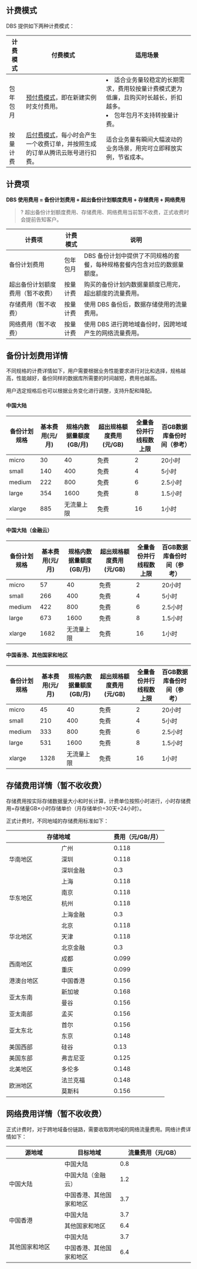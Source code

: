 ## 计费模式
DBS  提供如下两种计费模式： 

| 计费模式 | 付费模式                                                     | 适用场景                                                     |
| -------- | ------------------------------------------------------------ | ------------------------------------------------------------ |
| 包年包月 | [预付费模式](https://cloud.tencent.com/document/product/555/9618)，即在新建实例时支付费用。 | <li>适合业务量较稳定的长期需求，费用较按量计费模式更为低廉，且购买时长越长，折扣越多。<li>包年包月不支持转按量计费。</li> |
| 按量计费 | [后付费模式](https://cloud.tencent.com/document/product/555/9617)，每小时会产生一个收费订单，并按照生成的订单从腾讯云账号进行扣费。 | 适合业务量有瞬间大幅波动的业务场景，用完可立即释放实例，节省成本。 |

## 计费项
**DBS 使用费用 = 备份计划费用 + 超出备份计划额度费用 + 存储费用 + 网络费用** 

> ? 超出备份计划额度费用、存储费用、网络费用当前暂不收费，正式收费时会提前告知客户。

| 计费项                           | 计费模式 | 说明                                                         |
| -------------------------------- | -------- | ------------------------------------------------------------ |
| 备份计划费用                     | 包年包月 | DBS 备份计划中提供了不同规格的套餐，每种规格套餐内包含对应的数据量额度。 |
| 超出备份计划额度费用（暂不收费） | 按量计费 | 购买的备份计划内数据量额度已用完，超出额度的流量费用。       |
| 存储费用（暂不收费）             | 按量计费 | 使用 DBS 备份后，数据存储使用的流量费用。                    |
| 网络费用（暂不收费）             | 按量计费 | 使用 DBS 进行跨地域备份时，因跨地域产生的网络流量费用。      |

## 备份计划费用详情
不同规格的计费详情如下，用户需要根据业务性能要求进行对比和选择，规格越高，性能越好，备份同样的数据库所需要的时间越短，费用也越高。

用户选定规格后也可以根据业务变化进行调整，支持升配和降配。

#### 中国大陆

| 备份计划规格 | 基本费用(元/月) | 规格内数据量额度(GB/月) | 超出规格额度费用(元/GB) | 全量备份并行线程数上限 | 百GB数据库备份时间（参考） |
| ------------ | --------------- | ----------------------- | ----------------------- | ---------------------- | ------------------------------ |
| micro        | 30              | 40                      | 免费                  | 2                      | 20小时                         |
| small        | 140             | 400                     | 免费                  | 4                      | 5小时                          |
| medium       | 222             | 800                     | 免费                  | 6                      | 2.5小时                        |
| large        | 354             | 1600                    | 免费                  | 8                      | 1.5小时                        |
| xlarge       | 885             | 无流量上限              | 免费                    | 16                     | 1小时                          |

#### 中国大陆（金融云）

| 备份计划规格 | 基本费用(元/月) | 规格内数据量额度(GB/月) | 超出规格额度费用(元/GB) | 全量备份并行线程数上限 | 百GB数据库备份时间（参考） |
| ------------ | --------------- | ----------------------- | ----------------------- | ---------------------- | ------------------------------ |
| micro        | 57              | 40                      | 免费                  | 2                      | 20小时                         |
| small        | 266             | 400                     | 免费                  | 4                      | 5小时                          |
| medium       | 422             | 800                     | 免费                  | 6                      | 2.5小时                        |
| large        | 673             | 1600                    | 免费                  | 8                      | 1.5小时                        |
| xlarge       | 1682            | 无流量上限              | 免费                    | 16                     | 1小时                          |

#### 中国香港、其他国家和地区

| 备份计划规格 | 基本费用(元/月) | 规格内数据量额度(GB/月) | 超出规格额度费用(元/GB) | 全量备份并行线程数上限 | 百GB数据库备份时间（参考） |
| ------------ | --------------- | ----------------------- | ----------------------- | ---------------------- | ------------------------------ |
| micro        | 45              | 40                      | 免费                  | 2                      | 20小时                         |
| small        | 210             | 400                     | 免费                  | 4                      | 5小时                          |
| medium       | 333             | 800                     | 免费                  | 6                      | 2.5小时                        |
| large        | 531             | 1600                    | 免费                  | 8                      | 1.5小时                        |
| xlarge       | 1328            | 无流量上限              | 免费                    | 16                     | 1小时                          |

## 存储费用详情（暂不收收费）

存储费用按实际存储数据量大小和时长计算，计费单位按照小时进行，小时存储费用=存储量GB×小时存储单价（月存储单价÷30天÷24小时）。

正式计费时，不同地域的存储费用标准如下：

<table> 
<thead><tr><th colspan="2" width="66%">存储地域</th><th width="34%">费用（元/GB/月）</th></tr></thead>
<tbody>
<tr>
<td rowspan="3" width="33%">华南地区</td><td>广州</td><td>0.118</td></tr>
<tr><td>深圳</td><td>0.118</td></tr>
<tr><td>深圳金融</td><td>0.3</td></tr>
<tr>
<td rowspan="4">华东地区</td><td>上海</td><td>0.118</td></tr>
<tr><td>南京</td><td>0.118</td></tr>
<tr><td>杭州</td><td>0.118</td></tr>
<tr><td>上海金融</td><td>0.3</td></tr>
<tr>
<td rowspan="3">华北地区</td><td>北京</td><td>0.118</td></tr>
<tr><td>天津</td><td>0.118</td></tr>
<tr><td>北京金融</td><td>0.3</td></tr>
<tr>
<td rowspan="2">西南地区</td><td>成都</td><td>0.099</td></tr>
<tr><td>重庆</td><td>0.099</td></tr>
<tr>
<td>港澳台地区</td><td>中国香港</td><td>0.156</td></tr>
<tr>
<td rowspan="2">亚太东南</td><td>新加坡</td><td>0.168</td></tr>
<tr><td>曼谷</td><td>0.156</td></tr>
<tr>
<td>亚太南部</td><td>孟买</td><td>0.156</td></tr>
<tr>
<td rowspan="2">亚太东北</td><td>首尔</td><td>0.156</td></tr>
<tr><td>东京</td><td>0.148</td></tr>
<tr>
<td>美国西部</td><td>硅谷</td><td>0.13</td></tr>
<tr>
<td>美国东部</td><td>弗吉尼亚</td><td>0.125</td></tr>
<tr>
<td>北美地区</td><td>多伦多</td><td>0.148</td></tr>
<tr>
<td rowspan="2">欧洲地区</td><td>法兰克福</td><td>0.148</td></tr>
<tr><td>莫斯科</td><td>0.156</td></tr>
</tbody></table>


## 网络费用详情（暂不收收费）
正式计费时，对于跨地域备份链路，需要收取跨地域的网络流量费用。网络计费详情如下：
<table>
<thead><tr>
<th width="30%">源地域</th><th width="30%">目标地域</th><th width="40%">流量费用（元/GB）</th></tr></thead>  
<tr>
<td rowspan=3>中国大陆</td><td>中国大陆</td><td>0.8</td></tr>
<tr><td>中国大陆（金融云）</td><td>1.2</td></tr>
<tr><td>中国香港、其他国家和地区</td><td>3.7</td></tr>
<tr>
<td rowspan=2>中国香港</td><td>中国大陆</td><td>3.7</td></tr>
<tr><td>其他国家和地区</td><td>6.4</td></tr>
<tr>
<td rowspan=2>其他国家和地区</td><td>中国大陆</td><td>3.7</td></tr>
<tr><td>中国香港、其他国家和地区</td><td>6.4</td></tr>
</table>
